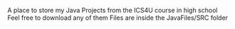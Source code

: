 A place to store my Java Projects from the ICS4U course in high school\
Feel free to download any of them
Files are inside the JavaFiles/SRC folder
